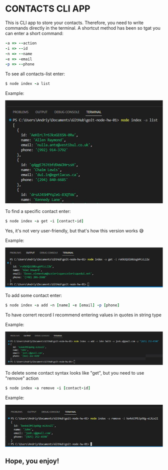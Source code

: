 # CONTACTS CLI APP

This is CLI app to store your contacts. Therefore, you need to write commands directly in the terminal.
A shortcut method has been so tgat you can enter a short command:

```ruby
-a => --action
-i => --id
-n => --name
-e => -email
-p => --phone
```

To see all contacts-list enter:

```ruby
$ node index -a list
```

Example:

![alt Examle list](https://github.com/AndriiBilyiV/goit-node-hw-01/blob/main/images-for-description/image01.JPG?raw=true)

To find a specific contact enter:

```ruby
$ node index -a get -i [contact-id]
```

Yes, it's not very user-friendly, but that's how this version works :sweat_smile:

Example:

![alt Examle get](https://github.com/AndriiBilyiV/goit-node-hw-01/blob/main/images-for-description/image02.JPG?raw=true)

To add some contact enter:

```ruby
$ node index -a add -n [name] -e [email] -p [phone]
```

To have corrert record I recommend entering values in quotes in string type

Example:

![alt Examle get](https://github.com/AndriiBilyiV/goit-node-hw-01/blob/main/images-for-description/image03.JPG?raw=true)

To delete some contact syntax looks like "get", but you need to use "remove" action

```ruby
$ node index -a remove -i [contact-id]
```

Example:

![alt Examle get](https://github.com/AndriiBilyiV/goit-node-hw-01/blob/main/images-for-description/image04.JPG?raw=true)

## Hope, you enjoy!
